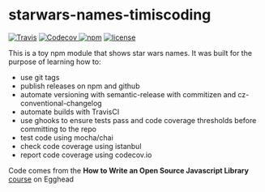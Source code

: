 # starwars-names-timiscoding

[![Travis](https://img.shields.io/travis/timiscoding/starwars-names-timiscoding.svg?style=flat-square)](https://travis-ci.org/timiscoding/starwars-names-timiscoding)
[![Codecov](https://img.shields.io/codecov/c/github/timiscoding/starwars-names-timiscoding.svg?style=flat-square)
](https://codecov.io/gh/timiscoding/starwars-names-timiscoding)
[![npm](https://img.shields.io/npm/v/starwars-names-timiscoding.svg?style=flat-square)](https://www.npmjs.com/package/starwars-names-timiscoding)
[![license](https://img.shields.io/github/license/mashape/apistatus.svg?style=flat-square)](https://opensource.org/licenses/MIT)

This is a toy npm module that shows star wars names. It was built for the purpose of learning how to:

* use git tags
* publish releases on npm and github
* automate versioning with semantic-release with commitizen and cz-conventional-changelog
* automate builds with TravisCI
* use ghooks to ensure tests pass and code coverage thresholds before committing to the repo
* test code using mocha/chai
* check code coverage using istanbul
* report code coverage using codecov.io

Code comes from the **How to Write an Open Source Javascript Library** [course](https://egghead.io/lessons/javascript-introduction-to-how-to-write-an-open-source-javascript-library) on Egghead
